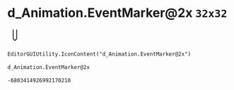 # d_Animation.EventMarker@2x `32x32`
<img src="/img/d_Animation.EventMarker@2x.png" width=32 height=32>

``` CSharp
EditorGUIUtility.IconContent("d_Animation.EventMarker@2x")
```
```
d_Animation.EventMarker@2x
```
```
-6803414926992170210
```
